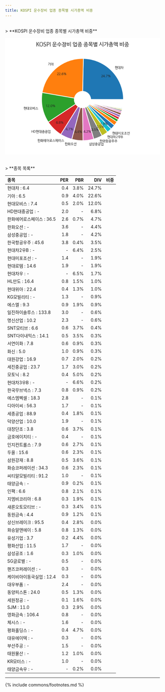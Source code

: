```yaml
---
title: KOSPI 운수장비 업종 종목별 시가총액 비중
---
```

<br>
> **KOSPI 운수장비 업종 종목별 시가총액 비중<a id="pie"></a>**

![KOSPI 운수장비 업종 종목별 시가총액 비중](images/kospi_업종_운수장비_종목.png)

<br>
> **종목 목록<a id="list"></a>**

| **종목** | **PER** | **PBR** | **DIV** | **비중** |
| :------- | ------: | ------: | ------: | -------: |
| 현대차 : 6.4 | 0.4 | 3.8% | 24.7% |
| 기아 : 6.5 | 0.9 | 4.0% | 22.6% |
| 현대모비스 : 7.4 | 0.5 | 2.0% | 12.0% |
| HD현대중공업 : - | 2.0 | - | 6.8% |
| 한화에어로스페이스 : 36.5 | 2.6 | 0.7% | 4.7% |
| 한화오션 : - | 3.6 | - | 4.4% |
| 삼성중공업 : - | 1.8 | - | 4.2% |
| 한국항공우주 : 45.6 | 3.8 | 0.4% | 3.5% |
| 현대차2우B : - | - | 6.4% | 2.5% |
| 현대미포조선 : - | 1.4 | - | 1.9% |
| 현대로템 : 14.6 | 1.9 | - | 1.9% |
| 현대차우 : - | - | 6.5% | 1.7% |
| HL만도 : 16.4 | 0.8 | 1.5% | 1.0% |
| 현대위아 : 22.4 | 0.4 | 1.3% | 1.0% |
| KG모빌리티 : - | 1.3 | - | 0.9% |
| 에스엘 : 9.3 | 0.9 | 1.9% | 0.9% |
| 일진하이솔루스 : 133.8 | 3.0 | - | 0.6% |
| 명신산업 : 10.2 | 2.3 | - | 0.6% |
| SNT모티브 : 6.6 | 0.6 | 3.7% | 0.4% |
| SNT다이내믹스 : 14.1 | 0.5 | 3.5% | 0.3% |
| 서연이화 : 7.8 | 0.6 | 0.9% | 0.3% |
| 화신 : 5.0 | 1.0 | 0.9% | 0.3% |
| 대원강업 : 16.9 | 0.7 | 2.0% | 0.2% |
| 세진중공업 : 23.7 | 1.7 | 3.0% | 0.2% |
| 모토닉 : 8.2 | 0.4 | 5.0% | 0.2% |
| 현대차3우B : - | - | 6.6% | 0.2% |
| 한국무브넥스 : 7.3 | 0.8 | 0.9% | 0.2% |
| 에스엠벡셀 : 18.3 | 2.8 | - | 0.1% |
| 디아이씨 : 56.3 | 1.7 | - | 0.1% |
| 세종공업 : 88.9 | 0.4 | 1.8% | 0.1% |
| 덕양산업 : 10.0 | 1.9 | - | 0.1% |
| 대창단조 : 3.8 | 0.6 | 3.7% | 0.1% |
| 금호에이치티 : - | 0.4 | - | 0.1% |
| 인지컨트롤스 : 7.9 | 0.6 | 2.7% | 0.1% |
| 두올 : 15.6 | 0.6 | 2.3% | 0.1% |
| 삼원강재 : 8.8 | 0.5 | 3.6% | 0.1% |
| 화승코퍼레이션 : 34.3 | 0.6 | 2.3% | 0.1% |
| 씨티알모빌리티 : 91.2 | 1.0 | - | 0.1% |
| 태양금속 : - | 0.9 | 0.2% | 0.1% |
| 인팩 : 6.6 | 0.8 | 2.1% | 0.1% |
| 지엠비코리아 : 6.8 | 0.3 | 1.9% | 0.1% |
| 새론오토모티브 : - | 0.3 | 3.4% | 0.1% |
| 동원금속 : 4.4 | 0.9 | 1.2% | 0.1% |
| 상신브레이크 : 95.5 | 0.4 | 2.8% | 0.0% |
| 화승알앤에이 : 5.8 | 0.8 | 1.3% | 0.0% |
| 유성기업 : 3.7 | 0.2 | 4.4% | 0.0% |
| 평화산업 : 11.5 | 1.7 | - | 0.0% |
| 삼성공조 : 1.6 | 0.3 | 1.0% | 0.0% |
| SG글로벌 : - | 0.5 | - | 0.0% |
| 핸즈코퍼레이션 : - | 0.3 | - | 0.0% |
| 케이비아이동국실업 : 12.4 | 0.3 | - | 0.0% |
| 대우부품 : - | 2.4 | - | 0.0% |
| 동양피스톤 : 24.0 | 0.5 | 1.3% | 0.0% |
| 세원정공 : - | 0.1 | 1.6% | 0.0% |
| SJM : 11.0 | 0.3 | 2.9% | 0.0% |
| 영화금속 : 106.4 | 0.8 | - | 0.0% |
| 체시스 : - | 1.6 | - | 0.0% |
| 평화홀딩스 : - | 0.4 | 4.7% | 0.0% |
| 대유에이텍 : - | 0.3 | - | 0.0% |
| 부산주공 : - | 1.5 | - | 0.0% |
| 태원물산 : - | 1.2 | 1.0% | 0.0% |
| KR모터스 : - | 1.0 | - | 0.0% |
| 태양금속우 : - | - | 0.2% | 0.0% |

---
{% include commons/footnotes.md %}